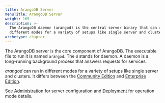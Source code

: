 ```yaml
---
title: ArangoDB Server
menuTitle: ArangoDB Server
weight: 165
description: >-
  The ArangoDB daemon (arangod) is the central server binary that can run in
  different modes for a variety of setups like single server and clusters
archetype: chapter
---
```

The ArangoDB server is the core component of ArangoDB. The executable file to
run it is named `arangod`. The `d` stands for daemon. A daemon is a long-running
background process that answers requests for services.

_arangod_ can run in different modes for a variety of setups like single server
and clusters. It differs between the [Community Edition](../../introduction/features/community-edition.md)
and [Enterprise Edition](../../introduction/features/enterprise-edition.md).

See [Administration](../../operations/administration/_index.md) for server configuration
and [Deployment](../../deploy/deployment/_index.md) for operation mode details.
